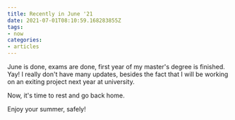 ```yaml
---
title: Recently in June '21
date: 2021-07-01T08:10:59.168283855Z
tags:
- now
categories:
- articles
---
```


June is done, exams are done, first year of my master's degree is finished. Yay! I really don't have many updates, besides the fact that I will be working on an exiting project next year at university.

<!--more-->

Now, it's time to rest and go back home.

Enjoy your summer, safely!
